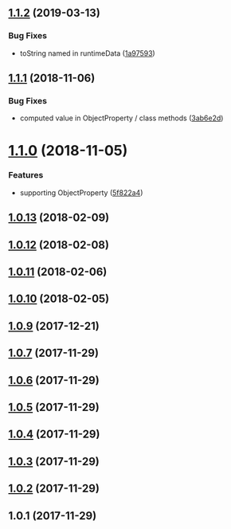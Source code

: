 ## [1.1.2](https://github.com/imcuttle/babel-plugin-danger-remove-unused-import/compare/v1.1.1...v1.1.2) (2019-03-13)


### Bug Fixes

* toString named in runtimeData ([1a97593](https://github.com/imcuttle/babel-plugin-danger-remove-unused-import/commit/1a97593))



## [1.1.1](https://github.com/imcuttle/babel-plugin-danger-remove-unused-import/compare/v1.1.0...v1.1.1) (2018-11-06)


### Bug Fixes

* computed value in ObjectProperty / class methods ([3ab6e2d](https://github.com/imcuttle/babel-plugin-danger-remove-unused-import/commit/3ab6e2d))



# [1.1.0](https://github.com/imcuttle/babel-plugin-danger-remove-unused-import/compare/v1.0.13...v1.1.0) (2018-11-05)


### Features

* supporting ObjectProperty ([5f822a4](https://github.com/imcuttle/babel-plugin-danger-remove-unused-import/commit/5f822a4))



## [1.0.13](https://github.com/imcuttle/babel-plugin-danger-remove-unused-import/compare/v1.0.12...v1.0.13) (2018-02-09)



## [1.0.12](https://github.com/imcuttle/babel-plugin-danger-remove-unused-import/compare/v1.0.11...v1.0.12) (2018-02-08)



## [1.0.11](https://github.com/imcuttle/babel-plugin-danger-remove-unused-import/compare/v1.0.10...v1.0.11) (2018-02-06)



## [1.0.10](https://github.com/imcuttle/babel-plugin-danger-remove-unused-import/compare/v1.0.9...v1.0.10) (2018-02-05)



## [1.0.9](https://github.com/imcuttle/babel-plugin-danger-remove-unused-import/compare/v1.0.7...v1.0.9) (2017-12-21)



## [1.0.7](https://github.com/imcuttle/babel-plugin-danger-remove-unused-import/compare/v1.0.6...v1.0.7) (2017-11-29)



## [1.0.6](https://github.com/imcuttle/babel-plugin-danger-remove-unused-import/compare/v1.0.5...v1.0.6) (2017-11-29)



## [1.0.5](https://github.com/imcuttle/babel-plugin-danger-remove-unused-import/compare/v1.0.4...v1.0.5) (2017-11-29)



## [1.0.4](https://github.com/imcuttle/babel-plugin-danger-remove-unused-import/compare/v1.0.3...v1.0.4) (2017-11-29)



## [1.0.3](https://github.com/imcuttle/babel-plugin-danger-remove-unused-import/compare/v1.0.2...v1.0.3) (2017-11-29)



## [1.0.2](https://github.com/imcuttle/babel-plugin-danger-remove-unused-import/compare/v1.0.1...v1.0.2) (2017-11-29)



## 1.0.1 (2017-11-29)



